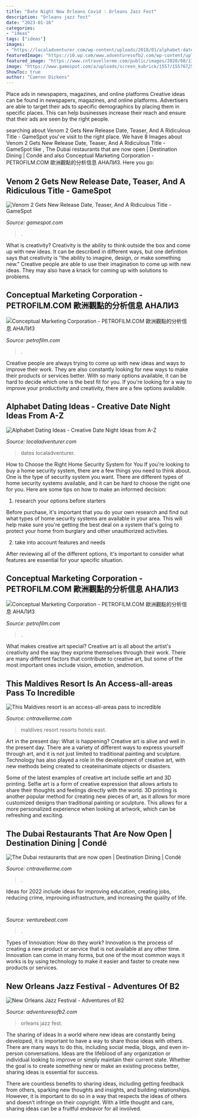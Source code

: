 ```yaml
---
title: "Date Night New Orleans Covid : Orleans Jazz Fest"
description: "Orleans jazz fest"
date: "2023-01-16"
categories:
- "ideas"
tags: ["ideas"]
images:
- "https://localadventurer.com/wp-content/uploads/2018/01/alphabet-dates-1024x1536.jpg"
featuredImage: "https://i0.wp.com/www.adventuresofb2.com/wp-content/uploads/2018/08/new-orleans-jazz-fest.png?fit=600%2C900&amp;ssl=1"
featured_image: "https://www.cntravellerme.com/public/images/2020/08/13/folly-dubai.jpg"
image: "https://www.gamespot.com/a/uploads/screen_kubrick/1557/15576725/3658568-venom-movie_0.jpg"
ShowToc: true
author: "Camron Dickens"
---
```



Place ads in newspapers, magazines, and online platforms
Creative ideas can be found in newspapers, magazines, and online platforms. Advertisers are able to target their ads to specific demographics by placing them in specific places. This can help businesses increase their reach and ensure that their ads are seen by the right people.

	

		
searching about Venom 2 Gets New Release Date, Teaser, And A Ridiculous Title - GameSpot you've visit to the right place. We have 8 Images about Venom 2 Gets New Release Date, Teaser, And A Ridiculous Title - GameSpot like , The Dubai restaurants that are now open | Destination Dining | Condé and also Conceptual Marketing Corporation - PETROFILM.COM ﻿歐洲觀點的分析信息 АНАЛИЗ. Here you go:
		
    
## Venom 2 Gets New Release Date, Teaser, And A Ridiculous Title - GameSpot

<img loading=lazy src="https://www.gamespot.com/a/uploads/screen_kubrick/1557/15576725/3658568-venom-movie_0.jpg" onerror="this.onerror=null;this.src='https://tse3.mm.bing.net/th?id=OIP.8pwZd1zD62CKagr4MM5wGQHaEK&amp;pid=15.1';" alt="Venom 2 Gets New Release Date, Teaser, And A Ridiculous Title - GameSpot">

_Source: gamespot.com_

>. 

	

What is creativity?
Creativity is the ability to think outside the box and come up with new ideas. It can be described in different ways, but one definition says that creativity is "the ability to imagine, design, or make something new." Creative people are able to use their imagination to come up with new ideas. They may also have a knack for coming up with solutions to problems.

    
## Conceptual Marketing Corporation - PETROFILM.COM ﻿歐洲觀點的分析信息 АНАЛИЗ

<img loading=lazy src="https://www.petrofilm.com/yahoo_site_admin/assets/images/Untitled-TrueColor-23.21273844_std.jpg" onerror="this.onerror=null;this.src='https://tse3.mm.bing.net/th?id=OIP.uRCyE6KKsSym5Ln0aaE9hgHaD4&amp;pid=15.1';" alt="Conceptual Marketing Corporation - PETROFILM.COM ﻿歐洲觀點的分析信息 АНАЛИЗ">

_Source: petrofilm.com_

>. 

	

Creative people are always trying to come up with new ideas and ways to improve their work. They are also constantly looking for new ways to make their products or services better. With so many options available, it can be hard to decide which one is the best fit for you. If you're looking for a way to improve your productivity and creativity, there are a few options available.

    
## Alphabet Dating Ideas - Creative Date Night Ideas From A-Z

<img loading=lazy src="https://localadventurer.com/wp-content/uploads/2018/01/alphabet-dates-1024x1536.jpg" onerror="this.onerror=null;this.src='https://tse3.mm.bing.net/th?id=OIP.q_kLsRbjMKNbFnH4aKsrTQHaLH&amp;pid=15.1';" alt="Alphabet Dating Ideas - Creative Date Night Ideas from A-Z">

_Source: localadventurer.com_

>dates localadventurer. 

	

How to Choose the Right Home Security System for You
If you're looking to buy a home security system, there are a few things you need to think about. One is the type of security system you want. There are different types of home security systems available, and it can be hard to choose the right one for you. Here are some tips on how to make an informed decision: 
1. research your options before starters

Before purchase, it's important that you do your own research and find out what types of home security systems are available in your area. This will help make sure you're getting the best deal on a system that's going to protect your home from burglary and other unauthorized activities. 

2. take into account features and needs

After reviewing all of the different options, it's important to consider what features are essential for your specific situation.

    
## Conceptual Marketing Corporation - PETROFILM.COM ﻿歐洲觀點的分析信息 АНАЛИЗ

<img loading=lazy src="https://petrofilm.com/yahoo_site_admin/assets/images/_norway_vaernes_pp_2016_C.10483337_std.jpg" onerror="this.onerror=null;this.src='https://tse3.mm.bing.net/th?id=OIP.OS51lgc6zPEm39tixUDXDAHaD7&amp;pid=15.1';" alt="Conceptual Marketing Corporation - PETROFILM.COM ﻿歐洲觀點的分析信息 АНАЛИЗ">

_Source: petrofilm.com_

>. 

	

What makes creative art special?
Creative art is all about the artist's creativity and the way they exprime themselves through their work. There are many different factors that contribute to creative art, but some of the most important ones include vision, emotion, andmotion.

    
## This Maldives Resort Is An Access-all-areas Pass To Incredible

<img loading=lazy src="https://www.cntravellerme.com/public/images/2020/10/28/image00006.jpg" onerror="this.onerror=null;this.src='https://tse1.mm.bing.net/th?id=OIP.87sXlBdmnZgE7chCNdCvtQHaE8&amp;pid=15.1';" alt="This Maldives resort is an access-all-areas pass to incredible">

_Source: cntravellerme.com_

>maldives resort resorts hotels east. 

	

Art in the present day: What is happening?
Creative art is alive and well in the present day. There are a variety of different ways to express yourself through art, and it is not just limited to traditional painting and sculpture. Technology has also played a role in the development of creative art, with new methods being created to createinanimate objects or disasters. 

Some of the latest examples of creative art include selfie art and 3D printing. Selfie art is a form of creative expression that allows artists to share their thoughts and feelings directly with the world. 3D printing is another popular method for creating new pieces of art, as it allows for more customized designs than traditional painting or sculpture. This allows for a more personalized experience when looking at artwork, which can be refreshing and exciting.

    
## The Dubai Restaurants That Are Now Open | Destination Dining | Condé

<img loading=lazy src="https://www.cntravellerme.com/public/images/2020/08/13/folly-dubai.jpg" onerror="this.onerror=null;this.src='https://tse3.mm.bing.net/th?id=OIP.BchjckW_r0NxIqc-jqgKGwHaFj&amp;pid=15.1';" alt="The Dubai restaurants that are now open | Destination Dining | Condé">

_Source: cntravellerme.com_

>. 

	

Ideas for 2022 include ideas for improving education, creating jobs, reducing crime, improving infrastructure, and increasing the quality of life.

    
## 

<img loading=lazy src="https://venturebeat.com/wp-content/uploads/2020/05/hp-spring-4.jpg" onerror="this.onerror=null;this.src='https://tse1.mm.bing.net/th?id=OIP.5Eh6tApXNensZpKqgv-7wQHaEl&amp;pid=15.1';" alt="">

_Source: venturebeat.com_

>. 

	

Types of Innovation: How do they work?
Innovation is the process of creating a new product or service that is not available at any other time. Innovation can come in many forms, but one of the most common ways it works is by using technology to make it easier and faster to create new products or services.

    
## New Orleans Jazz Festival - Adventures Of B2

<img loading=lazy src="https://i0.wp.com/www.adventuresofb2.com/wp-content/uploads/2018/08/new-orleans-jazz-fest.png?fit=600%2C900&amp;ssl=1" onerror="this.onerror=null;this.src='https://tse1.mm.bing.net/th?id=OIP.86-c47CihhYRD3MjaJ5KzgHaLH&amp;pid=15.1';" alt="New Orleans Jazz Festival - Adventures of B2">

_Source: adventuresofb2.com_

>orleans jazz fest. 

	

The sharing of ideas
In a world where new ideas are constantly being developed, it is important to have a way to share those ideas with others. There are many ways to do this, including social media, blogs, and even in-person conversations.
Ideas are the lifeblood of any organization or individual looking to improve or simply maintain their current state. Whether the goal is to create something new or make an existing process better, sharing ideas is essential for success.

There are countless benefits to sharing ideas, including getting feedback from others, sparking new thoughts and insights, and building relationships. However, it is important to do so in a way that respects the ideas of others and doesn’t infringe on their copyright. With a little thought and care, sharing ideas can be a fruitful endeavor for all involved.

